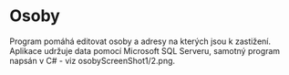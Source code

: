 # Osoby

Program pomáhá editovat osoby a adresy na kterých jsou k zastižení. Aplikace udržuje data pomocí Microsoft SQL Serveru, samotný program napsán v C# - viz osobyScreenShot1/2.png.
